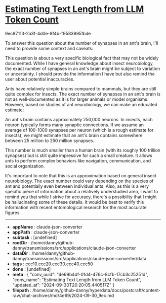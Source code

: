 # [Estimating Text Length from LLM Token Count](https://claude.ai/chat/4e69b4df-01d4-476c-8cfb-17cb3c25251d)

9ec87113-2a3f-4d0e-8f4b-f9583995fbde

 To answer this question about the number of synapses in an ant's brain, I'll need to provide some context and caveats:

<antThinking>This question is about a very specific biological fact that may not be widely documented. While I have general knowledge about insect neurobiology, the exact number of synapses in an ant's brain might be subject to variation or uncertainty. I should provide the information I have but also remind the user about potential inaccuracies.</antThinking>

Ants have relatively simple brains compared to mammals, but they are still quite complex for insects. The exact number of synapses in an ant's brain is not as well-documented as it is for larger animals or model organisms. However, based on studies of ant neurobiology, we can make an educated estimate:

An ant's brain contains approximately 250,000 neurons. In insects, each neuron typically forms many synaptic connections. If we assume an average of 100-1000 synapses per neuron (which is a rough estimate for insects), we might estimate that an ant's brain contains somewhere between 25 million to 250 million synapses.

This number is much smaller than a human brain (with its roughly 100 trillion synapses) but is still quite impressive for such a small creature. It allows ants to perform complex behaviors like navigation, communication, and social organization.

It's important to note that this is an approximation based on general insect neurobiology. The exact number could vary depending on the species of ant and potentially even between individual ants. Also, as this is a very specific piece of information about a relatively understudied area, I want to remind you that while I strive for accuracy, there's a possibility that I might be hallucinating some of these details. It would be best to verify this information with recent entomological research for the most accurate figures.

---

* **appName** : claude-json-converter
* **appPath** : claude-json-converter
* **subtask** : [undefined]
* **rootDir** : /home/danny/github-danny/transmissions/src/applications/claude-json-converter
* **dataDir** : /home/danny/github-danny/transmissions/src/applications/claude-json-converter/data
* **tags** : ccc10.ccc20.ccc30.ccc40.ccc50
* **done** : [undefined]
* **meta** : {
  "conv_uuid": "4e69b4df-01d4-476c-8cfb-17cb3c25251d",
  "conv_name": "Estimating Text Length from LLM Token Count",
  "updated_at": "2024-09-30T20:20:05.440517Z"
}
* **filepath** : /home/danny/github-danny/hyperdata/docs/postcraft/content-raw/chat-archives/md/4e69/2024-09-30_9ec.md